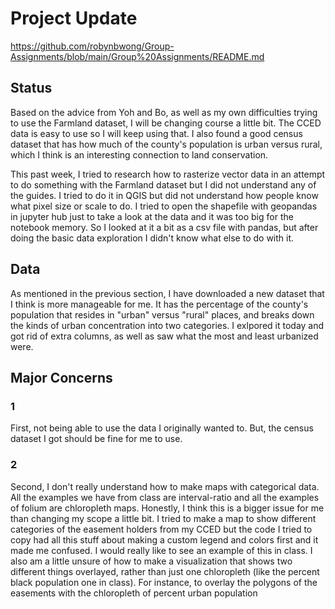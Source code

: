 # Project Update
https://github.com/robynbwong/Group-Assignments/blob/main/Group%20Assignments/README.md 

## Status
Based on the advice from Yoh and Bo, as well as my own difficulties trying to use the Farmland dataset, I will be changing course a little bit. The CCED data is easy to use so I will keep using that. I also found a good census dataset that has how much of the county's population is urban versus rural, which I think is an interesting connection to land conservation.

This past week, I tried to research how to rasterize vector data in an attempt to do something with the Farmland dataset but I did not understand any of the guides. I tried to do it in QGIS but did not understand how people know what pixel size or scale to do. I tried to open the shapefile with geopandas in jupyter hub just to take a look at the data and it was too big for the notebook memory. So I looked at it a bit as a csv file with pandas, but after doing the basic data exploration I didn't know what else to do with it. 
## Data
As mentioned in the previous section, I have downloaded a new dataset that I think is more manageable for me. It has the percentage of the county's population that resides in "urban" versus "rural" places, and breaks down the kinds of urban concentration into two categories. I exlpored it today and got rid of extra columns, as well as saw what the most and least urbanized were. 


## Major Concerns
### 1 
First, not being able to use the data I originally wanted to. But, the census dataset I got should be fine for me to use.
### 2
Second, I don't really understand how to make maps with categorical data. All the examples we have from class are interval-ratio and all the examples of folium are chloropleth maps. Honestly, I think this is a bigger issue for me than changing my scope a little bit. I tried to make a map to show different categories of the easement holders from my CCED but the code I tried to copy had all this stuff about making a custom legend and colors first and it made me confused. I would really like to see an example of this in class. I also am a little unsure of how to make a visualization that shows two different things overlayed, rather than just one chloropleth (like the percent black population one in class). For instance, to overlay the polygons of the easements with the chloropleth of percent urban population
